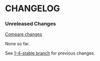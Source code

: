 # CHANGELOG

### Unreleased Changes

[Compare changes](https://github.com/codevise/pageflow-text-page/compare/1-4-stable...master)

None so far.

See
[1-4-stable branch](https://github.com/codevise/pageflow-text-page/blob/1-4-stable/CHANGELOG.md)
for previous changes.

